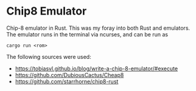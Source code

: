# Chip8 Emulator

Chip-8 emulator in Rust. This was my foray into both Rust and emulators. The emulator runs in the terminal via ncurses, and can be run as

``` shell
cargo run <rom>
```

The following sources were used:
* https://tobiasvl.github.io/blog/write-a-chip-8-emulator/#execute
* https://github.com/DubiousCactus/Cheap8
* https://github.com/starrhorne/chip8-rust
